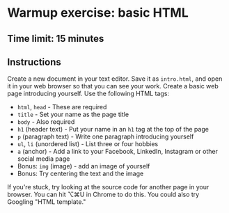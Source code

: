 # Warmup exercise: basic HTML

## Time limit: 15 minutes

## Instructions

Create a new document in your text editor. Save it as `intro.html`, and
open it in your web browser so that you can see your work.  Create a
basic web page introducing yourself. Use the following HTML tags:

- `html`, `head` - These are required
- `title` - Set your name as the page title
- `body` - Also required
- `h1` (header text) - Put your name in an `h1` tag at the top of the page
- `p` (paragraph text) - Write one paragraph introducing yourself
- `ul`, `li` (unordered list) - List three or four hobbies
- `a` (anchor) - Add a link to your Facebook, LinkedIn, Instagram or
  other social media page
- Bonus: `img` (image) - add an image of yourself
- Bonus: Try centering the text and the image

If you're stuck, try looking at the source code for another page in your
browser. You can hit ⌥⌘U in Chrome to do this. You could also try
Googling "HTML template."


